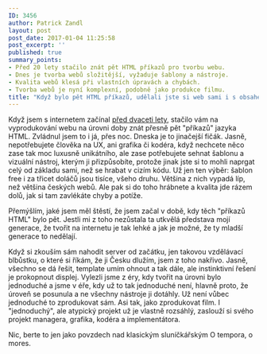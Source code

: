 ```yaml
---
ID: 3456
author: Patrick Zandl
layout: post
post_date: 2017-01-04 11:25:58
post_excerpt: ''
published: true
summary_points:
- Před 20 lety stačilo znát pět HTML příkazů pro tvorbu webu.
- Dnes je tvorba webů složitější, vyžaduje šablony a nástroje.
- Kvalita webů klesá při vlastních úpravách a chybách.
- Tvorba webů je nyní komplexní, podobně jako produkce filmu.
title: "Když bylo pět HTML příkazů, udělali jste si web sami i s obsahem"
---
```


<p>Když jsem s internetem začínal <a href="http://mobil.idnes.cz/mobil-server-ma-20-let-0lx-/mob_tech.aspx?c=A161229_140955_mob_tech_jm">před dvaceti lety</a>, stačilo vám na vyprodukování webu na úrovni doby znát přesně pět "příkazů" jazyka HTML. Zvládnul jsem to i já, přes noc. Dneska je to jinačejší fičák. Jasně, nepotřebujete člověka na UX, ani grafika či kodéra, když nechcete něco zase tak moc luxusně unikátního, ale zase potřebujete sehnat šablonu a vizuální nástroj, kterým ji přizpůsobíte, protože jinak jste si to mohli naprgat celý od základu sami, než se hrabat v cizím kódu. Už jen ten výběr: šablon free i za třicet doláčů jsou tisíce, všeho druhu. Většina z nich vypadá líp, než většina českých webů. Ale pak si do toho hrábnete a kvalita jde rázem dolů, jak si tam zavlékáte chyby a potíže.</p>


<p>Přemýšlím, jaké jsem měl štěstí, že jsem začal v době, kdy těch "příkazů HTML" bylo pět. Jestli mi z toho nezůstala ta utkvělá představa mojí generace, že tvořit na internetu je tak lehké a jak je možné, že ty mladší generace to nedělají.</p>

<p>Když si zkouším sám nahodit server od začátku, jen takovou vzdělávací blbůstku, o které si říkám, že ji Česku dlužím, jsem z toho nakřivo. Jasně, všechno se dá řešit, template umím ohnout a tak dále, ale instinktivní řešení je prokopnout displej. Vylezli jsme z éry, kdy tvořit na úrovni bylo jednoduché a jsme v éře, kdy už to tak jednoduché není, hlavně proto, že úroveň se posunula a ne všechny nástroje ji dotáhly. Už není vůbec jednoduché to zprodukovat sám. Asi tak, jako zprodukovat film. I "jednoduchý", ale atypický projekt už je vlastně rozsáhlý, zaslouží si svého projekt managera, grafika, kodéra a implementátora.</p>

<p>Nic, berte to jen jako povzdech nad klasickým sluníčkářským O tempora, o mores.</p>